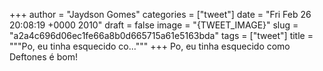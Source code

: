 
+++
author = "Jaydson Gomes"
categories = ["tweet"]
date = "Fri Feb 26 20:08:19 +0000 2010"
draft = false
image = "{TWEET_IMAGE}"
slug = "a2a4c696d06ec1fe66a8b0d665715a61e5163bda"
tags = ["tweet"]
title = """Po, eu tinha esquecido co..."""
+++
Po, eu tinha esquecido como Deftones é bom!
